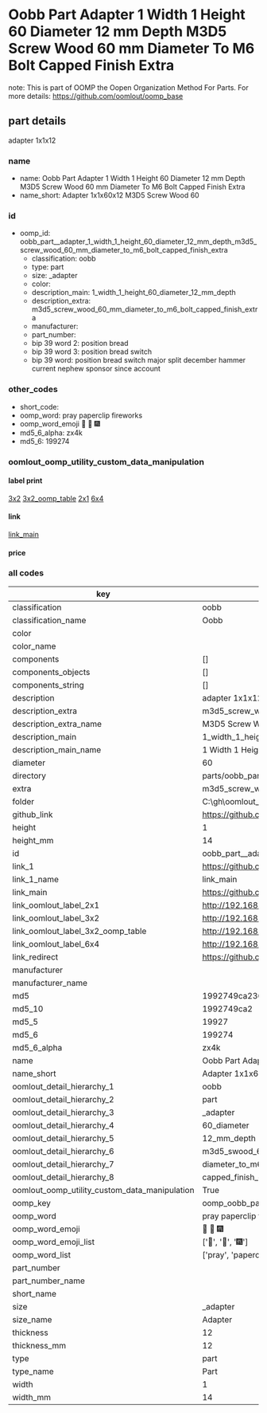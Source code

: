 # Oobb Part  Adapter 1 Width 1 Height 60 Diameter 12 mm Depth M3D5 Screw Wood 60 mm Diameter To M6 Bolt Capped Finish Extra  

note: This is part of OOMP the Oopen Organization Method For Parts. For more details: https://github.com/oomlout/oomp_base

##  part details
  



 adapter 1x1x12



### name
* name: Oobb Part  Adapter 1 Width 1 Height 60 Diameter 12 mm Depth M3D5 Screw Wood 60 mm Diameter To M6 Bolt Capped Finish Extra
* name_short: Adapter 1x1x60x12 M3D5 Screw Wood 60
### id
* oomp_id: oobb_part__adapter_1_width_1_height_60_diameter_12_mm_depth_m3d5_screw_wood_60_mm_diameter_to_m6_bolt_capped_finish_extra
  * classification: oobb
  * type: part
  * size: _adapter
  * color: 
  * description_main: 1_width_1_height_60_diameter_12_mm_depth
  * description_extra: m3d5_screw_wood_60_mm_diameter_to_m6_bolt_capped_finish_extra
  * manufacturer: 
  * part_number: 
  * bip 39 word 2: position bread
  * bip 39 word 3: position bread switch
  * bip 39 word: position bread switch major split december hammer current nephew sponsor since account

### other_codes
* short_code: 
* oomp_word: pray paperclip fireworks
* oomp_word_emoji :pray: :paperclip: :fireworks:
* md5_6_alpha: zx4k
* md5_6: 199274






### oomlout_oomp_utility_custom_data_manipulation
#### label print
[3x2](http://192.168.1.245:1112/?label=oomp%20zx4k)
[3x2_oomp_table](http://192.168.1.108:1112/?label=oomp%20zx4k)
[2x1](http://192.168.1.242:1112/?label=oomp%20zx4k)
[6x4](http://192.168.1.55:1112/?label=oomp%20zx4k)    

#### link

[link_main](https://github.com/oomlout/oomlout_oobb_version_4_generated_parts/tree/main/navigation_oomp/oobb/part/_adapter/1_width_1_height_60_diameter_12_mm_depth/m3d5_screw_wood_60_mm_diameter_to_m6_bolt_capped_finish_extra/part)                              

#### price







### all codes 
| key | value |  
| --- | --- |  
| classification | oobb |  
| classification_name | Oobb |  
| color |  |  
| color_name |  |  
| components | [] |  
| components_objects | [] |  
| components_string | [] |  
| description |  adapter 1x1x12 |  
| description_extra | m3d5_screw_wood_60_mm_diameter_to_m6_bolt_capped_finish_extra |  
| description_extra_name | M3D5 Screw Wood 60 mm Diameter To M6 Bolt Capped Finish Extra |  
| description_main | 1_width_1_height_60_diameter_12_mm_depth |  
| description_main_name | 1 Width 1 Height 60 Diameter 12 mm Depth |  
| diameter | 60 |  
| directory | parts/oobb_part__adapter_1_width_1_height_60_diameter_12_mm_depth_m3d5_screw_wood_60_mm_diameter_to_m6_bolt_capped_finish_extra |  
| extra | m3d5_screw_wood_60_mm_diameter_to_m6_bolt_capped_finish |  
| folder | C:\gh\oomlout_oobb_version_4_generated_parts\parts\oobb_part__adapter_1_width_1_height_60_diameter_12_mm_depth_m3d5_screw_wood_60_mm_diameter_to_m6_bolt_capped_finish_extra |  
| github_link | https://github.com/oomlout/oomlout_oomp_part_src/tree/main/parts/oobb_part__adapter_1_width_1_height_60_diameter_12_mm_depth_m3d5_screw_wood_60_mm_diameter_to_m6_bolt_capped_finish_extra |  
| height | 1 |  
| height_mm | 14 |  
| id | oobb_part__adapter_1_width_1_height_60_diameter_12_mm_depth_m3d5_screw_wood_60_mm_diameter_to_m6_bolt_capped_finish_extra |  
| link_1 | https://github.com/oomlout/oomlout_oobb_version_4_generated_parts/tree/main/navigation_oomp/oobb/part/_adapter/1_width_1_height_60_diameter_12_mm_depth/m3d5_screw_wood_60_mm_diameter_to_m6_bolt_capped_finish_extra/part |  
| link_1_name | link_main |  
| link_main | https://github.com/oomlout/oomlout_oobb_version_4_generated_parts/tree/main/navigation_oomp/oobb/part/_adapter/1_width_1_height_60_diameter_12_mm_depth/m3d5_screw_wood_60_mm_diameter_to_m6_bolt_capped_finish_extra/part |  
| link_oomlout_label_2x1 | http://192.168.1.242:1112/?label=oomp%20zx4k |  
| link_oomlout_label_3x2 | http://192.168.1.245:1112/?label=oomp%20zx4k |  
| link_oomlout_label_3x2_oomp_table | http://192.168.1.108:1112/?label=oomp%20zx4k |  
| link_oomlout_label_6x4 | http://192.168.1.55:1112/?label=oomp%20zx4k |  
| link_redirect | https://github.com/oomlout/oomlout_oobb_version_4_generated_parts/tree/main/parts/oobb__adapter_01_01_60_12_ex_m3d5_screw_wood_60_mm_diameter_to_m6_bolt_capped_finish |  
| manufacturer |  |  
| manufacturer_name |  |  
| md5 | 1992749ca2360d10e2e91867b846dd43 |  
| md5_10 | 1992749ca2 |  
| md5_5 | 19927 |  
| md5_6 | 199274 |  
| md5_6_alpha | zx4k |  
| name | Oobb Part  Adapter 1 Width 1 Height 60 Diameter 12 mm Depth M3D5 Screw Wood 60 mm Diameter To M6 Bolt Capped Finish Extra |  
| name_short | Adapter 1x1x60x12 M3D5 Screw Wood 60 |  
| oomlout_detail_hierarchy_1 | oobb |  
| oomlout_detail_hierarchy_2 | part |  
| oomlout_detail_hierarchy_3 | _adapter |  
| oomlout_detail_hierarchy_4 | 60_diameter |  
| oomlout_detail_hierarchy_5 | 12_mm_depth |  
| oomlout_detail_hierarchy_6 | m3d5_swood_60_mm |  
| oomlout_detail_hierarchy_7 | diameter_to_m6_bolt |  
| oomlout_detail_hierarchy_8 | capped_finish_extra |  
| oomlout_oomp_utility_custom_data_manipulation | True |  
| oomp_key | oomp_oobb_part__adapter_1_width_1_height_60_diameter_12_mm_depth_m3d5_screw_wood_60_mm_diameter_to_m6_bolt_capped_finish_extra |  
| oomp_word | pray paperclip fireworks |  
| oomp_word_emoji | :pray: :paperclip: :fireworks: |  
| oomp_word_emoji_list | [':pray:', ':paperclip:', ':fireworks:'] |  
| oomp_word_list | ['pray', 'paperclip', 'fireworks'] |  
| part_number |  |  
| part_number_name |  |  
| short_name |  |  
| size | _adapter |  
| size_name |  Adapter |  
| thickness | 12 |  
| thickness_mm | 12 |  
| type | part |  
| type_name | Part |  
| width | 1 |  
| width_mm | 14 |  
